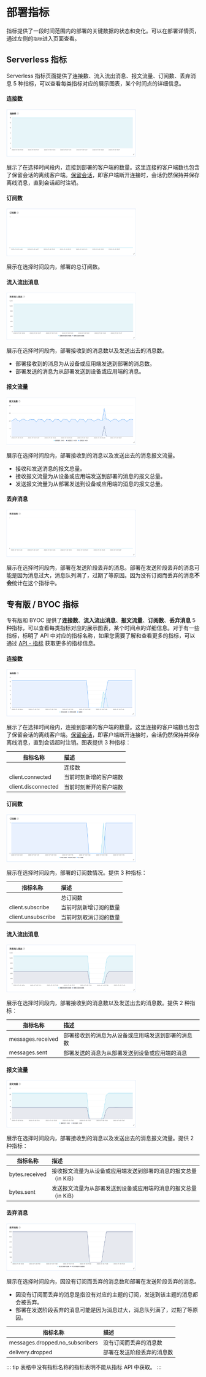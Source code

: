 <!-- markdownlint-disable MD001 -->

# 部署指标

指标提供了一段时间范围内的部署的关键数据的状态和变化。可以在部署详情页，通过左侧的`指标`进入页面查看。

## Serverless 指标
Serverless 指标页面提供了连接数、流入流出消息、报文流量、订阅数、丢弃消息 5 种指标，可以查看每类指标对应的展示图表，某个时间点的详细信息。


#### 连接数
<img src="./_assets/metric_serverless_1.png" alt="metrics_detail" style="zoom: 33%;" />

展示了在选择时间段内，连接到部署的客户端的数量。这里连接的客户端数也包含了保留会话的离线客户端。[保留会话](https://www.emqx.com/zh/blog/mqtt-session)，即客户端断开连接时，会话仍然保持并保存离线消息，直到会话超时注销。


#### 订阅数
<img src="./_assets/metric_serverless_2.png" alt="metrics_detail" style="zoom: 33%;" />

展示在选择时间段内，部署的总订阅数。

#### 流入流出消息
<img src="./_assets/metric_serverless_3.png" alt="metrics_detail" style="zoom: 33%;" />

展示在选择时间段内，部署接收到的消息数以及发送出去的消息数。
- 部署接收到的消息为从设备或应用端发送到部署的消息数。
- 部署发送的消息为从部署发送到设备或应用端的消息。


#### 报文流量
<img src="./_assets/metric_serverless_4.png" alt="metrics_detail" style="zoom: 33%;" />

展示在选择时间段内，部署接收到的消息以及发送出去的消息报文流量。
- 接收和发送消息的报文总量。
- 接收报文流量为从设备或应用端发送到部署的消息的报文总量。
- 发送报文流量为从部署发送到设备或应用端的消息的报文总量。


#### 丢弃消息
<img src="./_assets/metric_serverless_5.png" alt="metrics_detail" style="zoom: 33%;" />

展示在选择时间段内，部署在发送阶段丢弃的消息。部署在发送阶段丢弃的消息可能是因为消息过大，消息队列满了，过期了等原因。因为没有订阅而丢弃的消息**不会**统计在这个指标中。



## 专有版 / BYOC 指标

专有版和 BYOC 提供了**连接数**、**流入流出消息**、**报文流量**、**订阅数**、**丢弃消息** 5 种指标，可以查看每类指标对应的展示图表，某个时间点的详细信息。对于有一些指标，标明了 API 中对应的指标名称，如果您需要了解和查看更多的指标，可以通过 [API - 指标](../api/metrics.md) 获取更多的指标信息。


#### 连接数

<img src="./_assets/metrics_dedicated_1.png" alt="metrics_detail" style="zoom: 33%;" />

展示了在选择时间段内，连接到部署的客户端的数量。这里连接的客户端数也包含了保留会话的离线客户端。[保留会话](https://www.emqx.com/zh/blog/mqtt-session)，即客户端断开连接时，会话仍然保持并保存离线消息，直到会话超时注销。图表提供 3 种指标：

|指标名称            | 描述                                     |
| ----------------- | :--------------------------------------- |
|    | 连接数 |
| client.connected |当前时刻新增的客户端数              |
| client.disconnected     | 当前时刻断开的客户端数      |


#### 订阅数
<img src="./_assets/metrics_dedicated_2.png" alt="metrics_detail" style="zoom: 33%;" />

展示在选择时间段内，部署的订阅数情况。提供 3 种指标：

|指标名称            | 描述                                     |
| ----------------- | :--------------------------------------- |
|  | 总订阅数|
| client.subscribe | 当前时刻新增订阅的数量  |
| client.unsubscribe    | 当前时刻取消订阅的数量  |



#### 流入流出消息
<img src="./_assets/metrics_dedicated_3.png" alt="metrics_detail" style="zoom: 33%;" />

展示在选择时间段内，部署接收到的消息数以及发送出去的消息数。提供 2 种指标：

|指标名称            | 描述                                     |
| ----------------- | :--------------------------------------- |
| messages.received | 部署接收到的消息为从设备或应用端发送到部署的消息数   |
| messages.sent     | 部署发送的消息为从部署发送到设备或应用端的消息   |



#### 报文流量
<img src="./_assets/metrics_dedicated_4.png" alt="metrics_detail" style="zoom: 33%;" />

展示在选择时间段内，部署接收到的消息以及发送出去的消息报文流量。提供 2 种指标：


|指标名称            | 描述                                     |
| ----------------- | :--------------------------------------- |
| bytes.received | 接收报文流量为从设备或应用端发送到部署的消息的报文总量（in KiB）  |
| bytes.sent     | 发送报文流量为从部署发送到设备或应用端的消息的报文总量（in KiB）  |




#### 丢弃消息
<img src="./_assets/metrics_dedicated_5.png" alt="metrics_detail" style="zoom: 33%;" />

展示在选择时间段内，因没有订阅而丢弃的消息数和部署在发送阶段丢弃的消息。
- 因没有订阅而丢弃的消息是指没有对应的主题的订阅，发送到该主题的消息都会被丢弃。
- 部署在发送阶段丢弃的消息可能是因为消息过大，消息队列满了，过期了等原因。

|指标名称            | 描述                                     |
| ----------------- | :--------------------------------------- |
| messages.dropped.no_subscribers | 没有订阅而丢弃的消息数  |
| delivery.dropped    | 部署在发送阶段丢弃的消息数 |

::: tip
表格中没有指标名称的指标表明不能从指标 API 中获取。
:::



